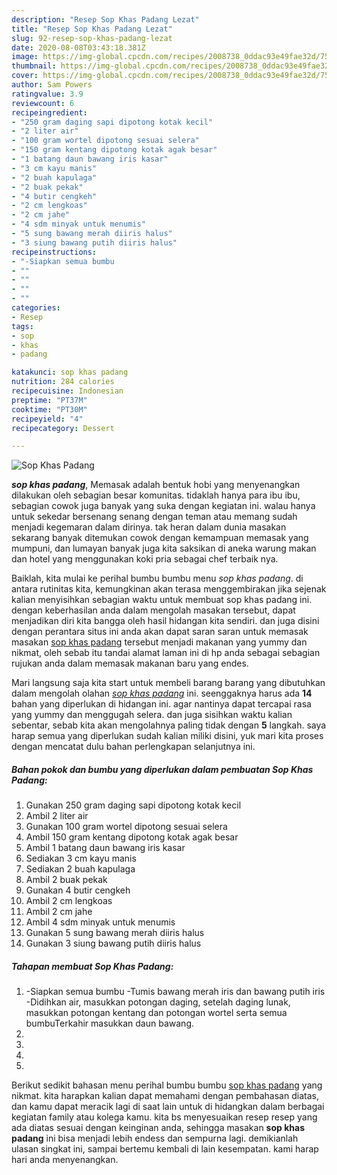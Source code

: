 ```yaml
---
description: "Resep Sop Khas Padang Lezat"
title: "Resep Sop Khas Padang Lezat"
slug: 92-resep-sop-khas-padang-lezat
date: 2020-08-08T03:43:18.381Z
image: https://img-global.cpcdn.com/recipes/2008738_0ddac93e49fae32d/751x532cq70/sop-khas-padang-foto-resep-utama.jpg
thumbnail: https://img-global.cpcdn.com/recipes/2008738_0ddac93e49fae32d/751x532cq70/sop-khas-padang-foto-resep-utama.jpg
cover: https://img-global.cpcdn.com/recipes/2008738_0ddac93e49fae32d/751x532cq70/sop-khas-padang-foto-resep-utama.jpg
author: Sam Powers
ratingvalue: 3.9
reviewcount: 6
recipeingredient:
- "250 gram daging sapi dipotong kotak kecil"
- "2 liter air"
- "100 gram wortel dipotong sesuai selera"
- "150 gram kentang dipotong kotak agak besar"
- "1 batang daun bawang iris kasar"
- "3 cm kayu manis"
- "2 buah kapulaga"
- "2 buak pekak"
- "4 butir cengkeh"
- "2 cm lengkoas"
- "2 cm jahe"
- "4 sdm minyak untuk menumis"
- "5 sung bawang merah diiris halus"
- "3 siung bawang putih diiris halus"
recipeinstructions:
- "-Siapkan semua bumbu                                                     -Tumis bawang merah iris dan bawang putih iris                                                                                                -Didihkan air, masukkan potongan daging, setelah daging lunak, masukkan potongan kentang dan potongan wortel serta semua bumbuTerkahir masukkan daun bawang."
- ""
- ""
- ""
- ""
categories:
- Resep
tags:
- sop
- khas
- padang

katakunci: sop khas padang 
nutrition: 284 calories
recipecuisine: Indonesian
preptime: "PT37M"
cooktime: "PT30M"
recipeyield: "4"
recipecategory: Dessert

---
```



![Sop Khas Padang](https://img-global.cpcdn.com/recipes/2008738_0ddac93e49fae32d/751x532cq70/sop-khas-padang-foto-resep-utama.jpg)

<b><i>sop khas padang</i></b>, Memasak adalah bentuk hobi yang menyenangkan dilakukan oleh sebagian besar komunitas. tidaklah hanya para ibu ibu, sebagian cowok juga banyak yang suka dengan kegiatan ini. walau hanya untuk sekedar bersenang senang dengan teman atau memang sudah menjadi kegemaran dalam dirinya. tak heran dalam dunia masakan sekarang banyak ditemukan cowok dengan kemampuan memasak yang mumpuni, dan lumayan banyak juga kita saksikan di aneka warung makan dan hotel yang menggunakan koki pria sebagai chef terbaik nya.



Baiklah, kita mulai ke perihal bumbu bumbu menu <i>sop khas padang</i>. di antara rutinitas kita, kemungkinan akan terasa menggembirakan jika sejenak kalian menyisihkan sebagian waktu untuk membuat sop khas padang ini. dengan keberhasilan anda dalam mengolah masakan tersebut, dapat menjadikan diri kita bangga oleh hasil hidangan kita sendiri. dan juga disini dengan perantara situs ini anda akan dapat saran saran untuk memasak masakan <u>sop khas padang</u> tersebut menjadi makanan yang yummy dan nikmat, oleh sebab itu tandai alamat laman ini di hp anda sebagai sebagian rujukan anda dalam memasak makanan baru yang endes.


Mari langsung saja kita start untuk membeli barang barang yang dibutuhkan dalam mengolah olahan <u><i>sop khas padang</i></u> ini. seenggaknya harus ada <b>14</b> bahan yang diperlukan di hidangan ini. agar nantinya dapat tercapai rasa yang yummy dan menggugah selera. dan juga sisihkan waktu kalian sebentar, sebab kita akan mengolahnya paling tidak dengan <b>5</b> langkah. saya harap semua yang diperlukan sudah kalian miliki disini, yuk mari kita proses dengan mencatat dulu bahan perlengkapan selanjutnya ini.

<!--inarticleads1-->

##### Bahan pokok dan bumbu yang diperlukan dalam pembuatan Sop Khas Padang:

1. Gunakan 250 gram daging sapi dipotong kotak kecil
1. Ambil 2 liter air
1. Gunakan 100 gram wortel dipotong sesuai selera
1. Ambil 150 gram kentang dipotong kotak agak besar
1. Ambil 1 batang daun bawang iris kasar
1. Sediakan 3 cm kayu manis
1. Sediakan 2 buah kapulaga
1. Ambil 2 buak pekak
1. Gunakan 4 butir cengkeh
1. Ambil 2 cm lengkoas
1. Ambil 2 cm jahe
1. Ambil 4 sdm minyak untuk menumis
1. Gunakan 5 sung bawang merah diiris halus
1. Gunakan 3 siung bawang putih diiris halus




<!--inarticleads2-->

##### Tahapan membuat Sop Khas Padang:

1. -Siapkan semua bumbu                                                     -Tumis bawang merah iris dan bawang putih iris                                                                                                -Didihkan air, masukkan potongan daging, setelah daging lunak, masukkan potongan kentang dan potongan wortel serta semua bumbuTerkahir masukkan daun bawang.
1. 
1. 
1. 
1. 




Berikut sedikit bahasan menu perihal bumbu bumbu <u>sop khas padang</u> yang nikmat. kita harapkan kalian dapat memahami dengan pembahasan diatas, dan kamu dapat meracik lagi di saat lain untuk di hidangkan dalam berbagai kegiatan family atau kolega kamu. kita bs menyesuaikan resep resep yang ada diatas sesuai dengan keinginan anda, sehingga masakan <b>sop khas padang</b> ini bisa menjadi lebih endess dan sempurna lagi. demikianlah ulasan singkat ini, sampai bertemu kembali di lain kesempatan. kami harap hari anda menyenangkan.

